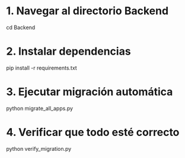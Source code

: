 

# 1. Navegar al directorio Backend
cd Backend

# 2. Instalar dependencias
pip install -r requirements.txt

# 3. Ejecutar migración automática
python migrate_all_apps.py

# 4. Verificar que todo esté correcto
python verify_migration.py


